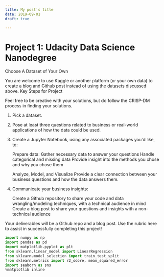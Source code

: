 ```yaml
---
title: My post's title
date: 2019-09-01
draft: true

---
```


# Project 1: Udacity Data Science Nanodegree

Choose A Dataset of Your Own

You are welcome to use Kaggle or another platform (or your own data) to create a blog and Github post instead of using the datasets discussed above.
Key Steps for Project

Feel free to be creative with your solutions, but do follow the CRISP-DM process in finding your solutions.

1) Pick a dataset.

2) Pose at least three questions related to business or real-world applications of how the data could be used.

3) Create a Jupyter Notebook, using any associated packages you'd like, to:

    Prepare data:
        Gather necessary data to answer your questions
        Handle categorical and missing data
        Provide insight into the methods you chose and why you chose them

    Analyze, Model, and Visualize
        Provide a clear connection between your business questions and how the data answers them.

4) Communicate your business insights:

    Create a Github repository to share your code and data wrangling/modeling techniques, with a technical audience in mind
    Create a blog post to share your questions and insights with a non-technical audience

Your deliverables will be a Github repo and a blog post. Use the rubric here to assist in successfully completing this project!


```python
import numpy as np
import pandas as pd
import matplotlib.pyplot as plt
from sklearn.linear_model import LinearRegression
from sklearn.model_selection import train_test_split
from sklearn.metrics import r2_score, mean_squared_error
import seaborn as sns
%matplotlib inline
```
